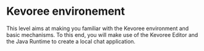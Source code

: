 # Kevoree environement

This level aims at making you familiar with the Kevoree environment and basic mechanisms. To this end, you will make use of the Kevoree Editor and the Java Runtime to create a local chat application.
